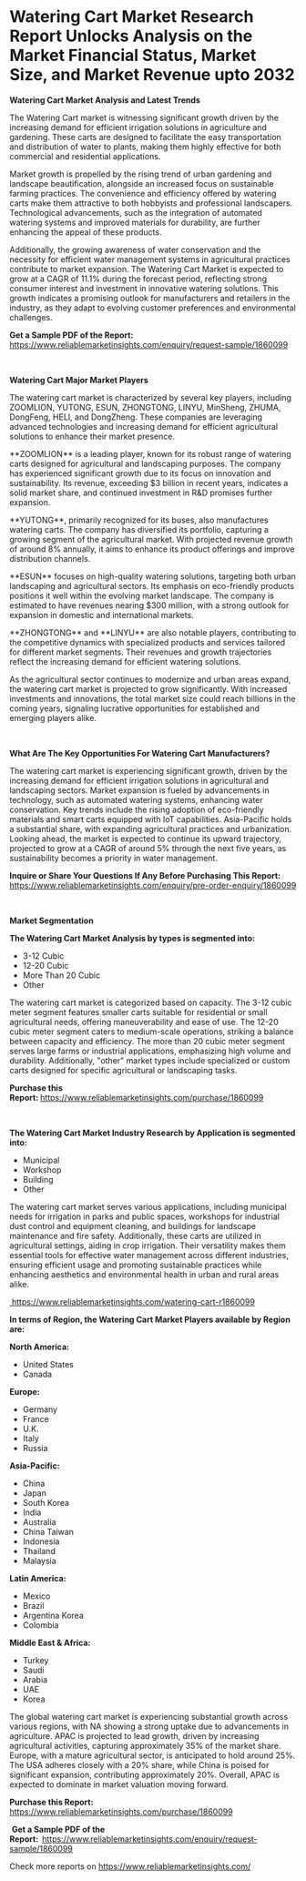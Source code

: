 <p><h1>Watering Cart Market Research Report Unlocks Analysis on the Market Financial Status, Market Size, and Market Revenue upto 2032</h1></p><p><strong>Watering Cart Market Analysis and Latest Trends</strong></p>
<p><p>The Watering Cart market is witnessing significant growth driven by the increasing demand for efficient irrigation solutions in agriculture and gardening. These carts are designed to facilitate the easy transportation and distribution of water to plants, making them highly effective for both commercial and residential applications. </p><p>Market growth is propelled by the rising trend of urban gardening and landscape beautification, alongside an increased focus on sustainable farming practices. The convenience and efficiency offered by watering carts make them attractive to both hobbyists and professional landscapers. Technological advancements, such as the integration of automated watering systems and improved materials for durability, are further enhancing the appeal of these products.</p><p>Additionally, the growing awareness of water conservation and the necessity for efficient water management systems in agricultural practices contribute to market expansion. The Watering Cart Market is expected to grow at a CAGR of 11.1% during the forecast period, reflecting strong consumer interest and investment in innovative watering solutions. This growth indicates a promising outlook for manufacturers and retailers in the industry, as they adapt to evolving customer preferences and environmental challenges.</p></p>
<p><strong>Get a Sample PDF of the Report:&nbsp;</strong> <a href="https://www.reliablemarketinsights.com/enquiry/request-sample/1860099?utm_campaign=2636&utm_medium=2&utm_source=Github&utm_content=ia&utm_term=11042025&utm_id=watering-cart">https://www.reliablemarketinsights.com/enquiry/request-sample/1860099</a></p>
<p>&nbsp;</p>
<p><strong>Watering Cart Major Market Players</strong></p>
<p><p>The watering cart market is characterized by several key players, including ZOOMLION, YUTONG, ESUN, ZHONGTONG, LINYU, MinSheng, ZHUMA, DongFeng, HELI, and DongZheng. These companies are leveraging advanced technologies and increasing demand for efficient agricultural solutions to enhance their market presence.</p><p>**ZOOMLION** is a leading player, known for its robust range of watering carts designed for agricultural and landscaping purposes. The company has experienced significant growth due to its focus on innovation and sustainability. Its revenue, exceeding $3 billion in recent years, indicates a solid market share, and continued investment in R&D promises further expansion.</p><p>**YUTONG**, primarily recognized for its buses, also manufactures watering carts. The company has diversified its portfolio, capturing a growing segment of the agricultural market. With projected revenue growth of around 8% annually, it aims to enhance its product offerings and improve distribution channels.</p><p>**ESUN** focuses on high-quality watering solutions, targeting both urban landscaping and agricultural sectors. Its emphasis on eco-friendly products positions it well within the evolving market landscape. The company is estimated to have revenues nearing $300 million, with a strong outlook for expansion in domestic and international markets.</p><p>**ZHONGTONG** and **LINYU** are also notable players, contributing to the competitive dynamics with specialized products and services tailored for different market segments. Their revenues and growth trajectories reflect the increasing demand for efficient watering solutions.</p><p>As the agricultural sector continues to modernize and urban areas expand, the watering cart market is projected to grow significantly. With increased investments and innovations, the total market size could reach billions in the coming years, signaling lucrative opportunities for established and emerging players alike.</p></p>
<p>&nbsp;</p>
<p><strong>What Are The Key Opportunities For Watering Cart Manufacturers?</strong></p>
<p><p>The watering cart market is experiencing significant growth, driven by the increasing demand for efficient irrigation solutions in agricultural and landscaping sectors. Market expansion is fueled by advancements in technology, such as automated watering systems, enhancing water conservation. Key trends include the rising adoption of eco-friendly materials and smart carts equipped with IoT capabilities. Asia-Pacific holds a substantial share, with expanding agricultural practices and urbanization. Looking ahead, the market is expected to continue its upward trajectory, projected to grow at a CAGR of around 5% through the next five years, as sustainability becomes a priority in water management.</p></p>
<p><strong>Inquire or Share Your Questions If Any Before Purchasing This Report:</strong> <a href="https://www.reliablemarketinsights.com/enquiry/pre-order-enquiry/1860099?utm_campaign=2636&utm_medium=2&utm_source=Github&utm_content=ia&utm_term=11042025&utm_id=watering-cart">https://www.reliablemarketinsights.com/enquiry/pre-order-enquiry/1860099</a></p>
<p>&nbsp;</p>
<p><strong>Market Segmentation</strong></p>
<p><strong>The Watering Cart Market Analysis by types is segmented into:</strong></p>
<p><ul><li>3-12 Cubic</li><li>12-20 Cubic</li><li>More Than 20 Cubic</li><li>Other</li></ul></p>
<p><p>The watering cart market is categorized based on capacity. The 3-12 cubic meter segment features smaller carts suitable for residential or small agricultural needs, offering maneuverability and ease of use. The 12-20 cubic meter segment caters to medium-scale operations, striking a balance between capacity and efficiency. The more than 20 cubic meter segment serves large farms or industrial applications, emphasizing high volume and durability. Additionally, "other" market types include specialized or custom carts designed for specific agricultural or landscaping tasks.</p></p>
<p><strong>Purchase this Report:&nbsp;</strong><a href="https://www.reliablemarketinsights.com/purchase/1860099?utm_campaign=2636&utm_medium=2&utm_source=Github&utm_content=ia&utm_term=11042025&utm_id=watering-cart">https://www.reliablemarketinsights.com/purchase/1860099</a></p>
<p>&nbsp;</p>
<p><strong>The Watering Cart Market Industry Research by Application is segmented into:</strong></p>
<p><ul><li>Municipal</li><li>Workshop</li><li>Building</li><li>Other</li></ul></p>
<p><p>The watering cart market serves various applications, including municipal needs for irrigation in parks and public spaces, workshops for industrial dust control and equipment cleaning, and buildings for landscape maintenance and fire safety. Additionally, these carts are utilized in agricultural settings, aiding in crop irrigation. Their versatility makes them essential tools for effective water management across different industries, ensuring efficient usage and promoting sustainable practices while enhancing aesthetics and environmental health in urban and rural areas alike.</p></p>
<p><a href="https://www.reliablemarketinsights.com/watering-cart-r1860099?utm_campaign=2636&utm_medium=2&utm_source=Github&utm_content=ia&utm_term=11042025&utm_id=watering-cart">&nbsp;https://www.reliablemarketinsights.com/watering-cart-r1860099</a></p>
<p><strong>In terms of Region, the Watering Cart Market Players available by Region are:</strong></p>
<p>
    <p> <strong> North America: </strong>
        <ul>
            <li>United States</li>
            <li>Canada</li>
        </ul>
        </p> 
    <p> <strong> Europe: </strong>
        <ul>
            <li>Germany</li>
            <li>France</li>
            <li>U.K.</li>
            <li>Italy</li>
            <li>Russia</li>
        </ul>
        </p> 
    <p> <strong> Asia-Pacific: </strong>
        <ul>
            <li>China</li>
            <li>Japan</li>
            <li>South Korea</li>
            <li>India</li>
            <li>Australia</li>
            <li>China Taiwan</li>
            <li>Indonesia</li>
            <li>Thailand</li>
            <li>Malaysia</li>
        </ul>
        </p> 
    <p> <strong> Latin America: </strong>
        <ul>
            <li>Mexico</li>
            <li>Brazil</li>
            <li>Argentina Korea</li>
            <li>Colombia</li>
        </ul>
        </p> 
    <p> <strong> Middle East & Africa: </strong>
        <ul>
            <li>Turkey</li>
            <li>Saudi</li>
            <li>Arabia</li>
            <li>UAE</li>
            <li>Korea</li>
        </ul>
    </p>
    </p>
<p><p>The global watering cart market is experiencing substantial growth across various regions, with NA showing a strong uptake due to advancements in agriculture. APAC is projected to lead growth, driven by increasing agricultural activities, capturing approximately 35% of the market share. Europe, with a mature agricultural sector, is anticipated to hold around 25%. The USA adheres closely with a 20% share, while China is poised for significant expansion, contributing approximately 20%. Overall, APAC is expected to dominate in market valuation moving forward.</p></p>
<p><strong>Purchase this Report: </strong><a href="https://www.reliablemarketinsights.com/purchase/1860099?utm_campaign=2636&utm_medium=2&utm_source=Github&utm_content=ia&utm_term=11042025&utm_id=watering-cart">https://www.reliablemarketinsights.com/purchase/1860099</a></p>
<p>&nbsp;<strong>Get a Sample PDF of the Report:&nbsp;&nbsp;</strong><a href="https://www.reliablemarketinsights.com/enquiry/request-sample/1860099?utm_campaign=2636&utm_medium=2&utm_source=Github&utm_content=ia&utm_term=11042025&utm_id=watering-cart">https://www.reliablemarketinsights.com/enquiry/request-sample/1860099</a></p>
<p><strong></strong></p>
<p>Check more reports on <a href="https://www.reliablemarketinsights.com/?utm_campaign=2636&utm_medium=2&utm_source=Github&utm_content=ia&utm_term=11042025&utm_id=watering-cart">https://www.reliablemarketinsights.com/</a></p>